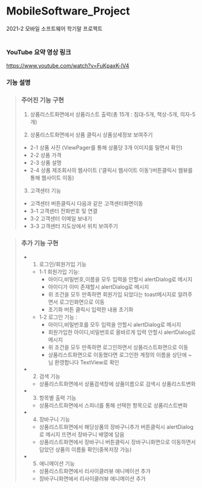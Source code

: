 # MobileSoftware_Project
2021-2 모바일 소프트웨어 학기말 프로젝트<br/><br />

### YouTube 요약 영상 링크
https://www.youtube.com/watch?v=FuKpaxK-lV4

### 기능 설명

> ### 주어진 기능 구현
> 1. 상품리스트화면에서 상품리스트 출력(총 15개 : 침대-5개, 책상-5개, 의자-5개)
> 
> 2. 상품리스트화면에서 상품 클릭시 상품상세정보 보여주기
>   - 2-1 상품 사진 (ViewPager를 통해 상품당 3개 이미지를 밀면서 확인)
>   - 2-2 상품 가격 
>   - 2-3 상품 설명
>   - 2-4 상품 제조회사의 웹사이트 ('클릭시 웹사이트 이동')버튼클릭시 웹뷰를 통해 웹사이트 이동)
>
> 3. 고객센터 기능
>   - 고객센터 버튼클릭시 다음과 같은 고객센터화면이동
>   - 3-1 고객센터 전화번호 및 연결
>   - 3-2 고객센터 이메일 보내기
>   - 3-3 고객센터 지도상에서 위치 보여주기

> ### 추가 기능 구현
> - 1. 로그인/회원가입 기능
>   - 1-1 회원가입 기능: 
>      - 아이디,비밀번호,이름을 모두 입력을 안할시 alertDialog로 메시지
>      - 아이디가 이미 존재할시 alertDialog로 메시지
>      - 위 조건을 모두 만족하면 회원가입 되었다는 toast메시지로 알려주면서 로그인화면으로 이동 
>      - 초기화 버튼 클릭시 입력한 내용 초기화
>   - 1-2 로그인 기능 :
>      - 아이디,비밀번호를 모두 입력을 안할시 alertDialog로 메시지
>      - 회원가입한 아이디,비밀번호로 올바르게 입력 안할시 alertDialog로 메시지
>      - 위 조건을 모두 만족하면 로그인하면서 상품리스트화면으로 이동
>      - 상품리스트화면으로 이동했다면 로그인한 계정의 이름을 상단에 ~님 환영합니다 TextView로 확인
>
> - 2. 검색 기능
>     - 상품리스트화면에서 상품검색창에 상품이름으로 검색시 상품리스트변화
>
> - 3. 항목별 출력 기능
>     - 상품리스트화면에서 스피너를 통해 선택한 항목으로 상품리스트변화
>
> - 4. 장바구니 기능
>     - 상품리스트화면에서 해당상품의 장바구니추가 버튼클릭시 alertDialog로 메시지
>       뜨면서 장바구니 배열에 담음
>     - 상품리스트화면에서 장바구니 버튼클릭시 장바구니화면으로 이동하면서 담았던 상품의 이름들 확인(중복저장 가능) 
>
> - 5. 애니메이션 기능
>     - 상품리스트화면에서 리사이클러뷰 애니메이션 추가
>     - 장바구니화면에서 리사이클러뷰 애니메이션 추가



